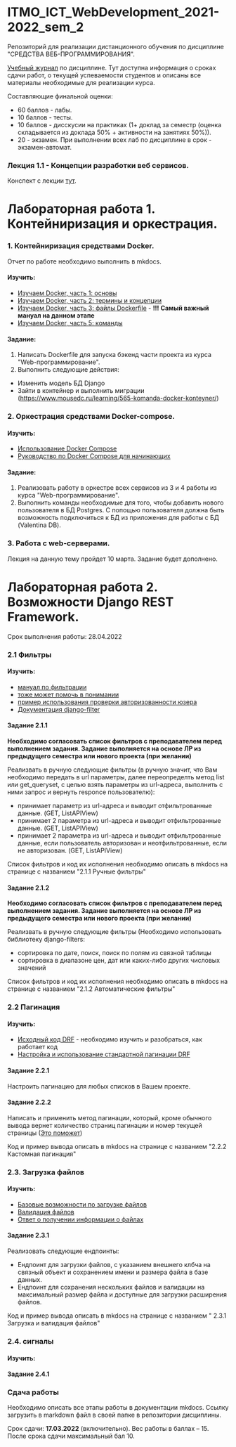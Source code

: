 # ITMO_ICT_WebDevelopment_2021-2022_sem_2
Репозиторий для реализации дистанционного обучения по дисциплине "СРЕДСТВА ВЕБ-ПРОГРАММИРОВАНИЯ".

[Учебный журнал]() по дисциплине. Тут доступна информация о сроках сдачи работ, о текущей успеваемости студентов и описаны все материалы необходимые для реализации курса.

Составляющие финальной оценки:
- 60 баллов - лабы.
- 10 баллов - тесты.
- 10 баллов - дисскусии на практиках (1+ доклад за семестр (оценка складывается из доклада 50% + активности на занятиях 50%)).
- 20 - экзамен.
При выполнении всех лаб по дисциплине в срок - экзамен-автомат.

### Лекция 1.1 - Концепции разработки веб сервисов.
Конспект с лекции [тут](https://docs.google.com/document/d/1H-SEVzy52Lcf3jHsvxn7aYW7yCR3ElzXorwrDo7onfQ/edit#heading=h.ry5wvaly4o7e).

# Лабораторная работа 1. Контейниризация и оркестрация.

### 1. Контейниризация средствами Docker.

Отчет по работе необходимо выполнить в mkdocs.

#### Изучить:
- [Изучаем Docker, часть 1: основы](https://habr.com/ru/company/ruvds/blog/438796/)
- [Изучаем Docker, часть 2: термины и концепции](https://habr.com/ru/company/ruvds/blog/439978/)
- [Изучаем Docker, часть 3: файлы Dockerfile](https://habr.com/ru/company/ruvds/blog/439980/) - **!!! Самый важный мануал на данном этапе**
- [Изучаем Docker, часть 5: команды](https://habr.com/ru/company/ruvds/blog/440660/)

#### Задание:
1. Написать Dockerfile для запуска бэкенд части проекта из курса "Web-программирование". 
2. Выполнить следующие действия:
- Изменить модель БД Django
- Зайти в контейнер и выполнить миграции (https://www.mousedc.ru/learning/565-komanda-docker-konteyner/)

### 2. Оркестрация средствами Docker-compose.

#### Изучить:
- [Использование Docker Compose](https://docs.microsoft.com/ru-ru/visualstudio/docker/tutorials/use-docker-compose)
- [Руководство по Docker Compose для начинающих](https://habr.com/ru/company/ruvds/blog/450312/)

#### Задание:
1. Реализовать работу в оркестре всех сервисов из 3 и 4 работы из курса "Web-программирование".
2. Выполнить команды необходимые для того, чтобы добавить нового пользователя в БД Postgres. С попощью пользователя должна быть возможность подключиться к БД из приложения для работы с БД (Valentina DB).

### 3. Работа с web-серверами.
Лекция на данную тему пройдет 10 марта. Задание будет дополнено.

# Лабораторная работа 2. Возможности Django REST Framework.

Срок выполнения работы: 28.04.2022

### 2.1 Фильтры

#### Изучить:
- [мануал по фильтрации](https://django.fun/docs/django-rest-framework/ru/3.12/api-guide/filtering/)
- [тоже может помочь в понимании](https://overcoder.net/q/24014/django-rest-framework-%D1%84%D0%B8%D0%BB%D1%8C%D1%82%D1%80%D0%B0%D1%86%D0%B8%D1%8F-%D0%BF%D0%BE-%D0%BF%D0%B0%D1%80%D0%B0%D0%BC%D0%B5%D1%82%D1%80%D0%B0%D0%BC-%D0%B7%D0%B0%D0%BF%D1%80%D0%BE%D1%81%D0%B0)
- [пример использования проверки авторизованности юзера](https://www.delftstack.com/howto/django/django-check-logged-in-user/)
- [Документация django-filter](https://django-filter.readthedocs.io/en/stable/guide/rest_framework.html)

#### Задание 2.1.1

  **Необходимо согласовать список фильтров с преподавателем перед выполнением задания. Задание выполняется на основе ЛР из предыдущего семестра или нового проекта (при желании)**

Реализвать в ручную следующие фильтры (в ручную значит, что Вам необходимо передать в url параметры, далее переопределть метод list или get_queryset, c целью взять параметры из url-адреса, выполнить с ними запрос и вернуть responce пользователю):
- принимает параметр из url-адреса и выводит отфильтрованные данные.  (GET, ListAPIView)
- принимает 2 параметра из url-адреса и выводит отфильтрованные данные. (GET, ListAPIView)
- принимает 2 параметра из url-адреса и выводит отфильтрованные данные, если пользователь авторизован и неотфильтрованные, если не авторизован. (GET, ListAPIView)

Список фильтров и код их исполнения необходимо описать в mkdocs на странице с названием "2.1.1 Ручные фильтры"

#### Задание 2.1.2

  **Необходимо согласовать список фильтров с преподавателем перед выполнением задания. Задание выполняется на основе ЛР из предыдущего семестра или нового проекта (при желании)**

Реализвать в ручную следующие фильтры (Необходимо использовать библиотеку django-filters:
- сортировка по дате, поиск, поиск по полям из связной таблицы
- сортировка в диапазоне цен, дат или каких-либо других числовых значений

Список фильтров и код их исполнения необходимо описать в mkdocs на странице с названием "2.1.2 Автоматические фильтры"

### 2.2 Пагинация

#### Изучить:

- [Исходный код DRF](https://github.com/encode/django-rest-framework/blob/master/rest_framework/pagination.py#L191) - необходимо изучить и разобраться, как работает код
- [Настройка и использование стандартной пагинации DRF](https://www.django-rest-framework.org/api-guide/pagination/)

#### Задание 2.2.1

Настроить пагинацию для любых списков в Вашем проекте.

#### Задание 2.2.2

Написать и применить метод пагинации, который, кроме обычного вывода вернет количество страниц пагинации и номер текущей страницы  ([Это поможет](https://www.django-rest-framework.org/api-guide/pagination/#example))

Код и пример вывода описать в mkdocs на странице с названием "2.2.2 Кастомная пагинация"

### 2.3. Загрузка файлов 

#### Изучить:

 - [Базовые возможности по загрузке файлов](https://joel-hanson.medium.com/drf-how-to-make-a-simple-file-upload-api-using-viewsets-1b1e65ed65ca)
 - [Валидация файлов](https://velog.io/@sjp5554/Validate-Uploaded-File-Size-and-Type-in-Django)
 - [Ответ о получении информации о файлах](https://stackoverflow.com/questions/36947815/django-rest-framework-how-to-access-the-size-of-a-file-in-the-custom-written-va)

#### Задание 2.3.1

Реализовать следующие ендпоинты:

- Ендпоинт для загрузки файлов, с указанием внешнего клбча на связный объект и сохранением имени и размера файла в базе данных.
- Ендпоинт для сохранения нескольких файлов и валидации на максимальный размер файла и доступные для загрузки расширения файлов.

Код и пример вывода описать в mkdocs на странице с названием " 2.3.1 Загрузка и валидация файлов"

### 2.4. сигналы

#### Изучить:

#### Задание 2.4.1


### Сдача работы
Необходимо описать все этапы работы в документации mkdocs. Ссылку загрузить в markdown файл в своей папке в репозитории дисциплины.

Срок сдачи: **17.03.2022** (включительно). Вес работы в баллах – 15. После срока сдачи максимальный бал 10.
